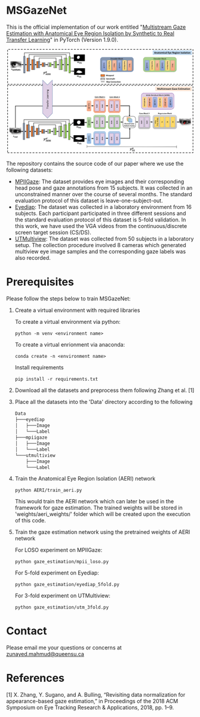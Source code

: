 # MSGazeNet
This is the official implementation of our work entitled "[Multistream Gaze Estimation with Anatomical Eye Region Isolation by Synthetic to Real Transfer Learning](https://arxiv.org/abs/2206.09256)" in PyTorch (Version 1.9.0).

![Alt text](/figures/msgazenet.png?raw=true "Optional Title") 

The repository contains the source code of our paper where we use the following datasets: 

* [MPIIGaze](https://www.mpi-inf.mpg.de/departments/computer-vision-and-machine-learning/research/gaze-based-human-computer-interaction/appearance-based-gaze-estimation-in-the-wild): The dataset provides eye images and their corresponding head pose and gaze annotations from 15 subjects. It was collected in an unconstrained manner over the course of several months. The standard evaluation protocol of this dataset is leave-one-subject-out.  
* [Eyediap](https://www.idiap.ch/en/dataset/eyediap): The dataset was collected in a laboratory environment from 16 subjects. Each participant participated in three different sessions and the standard evaluation protocol of this dataset is 5-fold validation. In this work, we have used the VGA videos from the continuous/discrete screen target session (CS/DS).  
* [UTMultiview](https://www.ut-vision.org/datasets/): The dataset was collected from 50 subjects in a laboratory setup. The collection procedure involved 8 cameras which generated multiview eye image samples and the corresponding gaze labels was also recorded. 

# Prerequisites
Please follow the steps below to train MSGazeNet:
1. Create a virtual environment with required libraries 

    To create a virtual environment via python:
    ```
    python -m venv <environment name>
    ```

    To create a virtual enrionment via anaconda:
    ```
    conda create -n <environment name>
    ```
    Install requirements
    ```
    pip install -r requirements.txt
    ```
3. Download all the datasets and preprocess them following Zhang et al. [1] 
4. Place all the datasets into the 'Data' directory according to the following 
    ```
    Data
    ├───eyediap
    │   ├───Image
    │   └───Label
    ├───mpiigaze
    │   ├───Image
    │   └───Label
    └───utmultiview
        ├───Image
        └───Label
    ```
5. Train the Anatomical Eye Region Isolation (AERI) network 
    ```
    python AERI/train_aeri.py
    ```
    This would train the AERI network which can later be used in the framework for gaze estimation. The trained weights will be stored in 'weights/aeri_weights/' folder which will be created upon the execution of this code.
6. Train the gaze estimation network using the pretrained weights of AERI network 

    For LOSO experiment on MPIIGaze:
    ```
    python gaze_estimation/mpii_loso.py
    ```
    For 5-fold experiment on Eyediap:
    ```
    python gaze_estimation/eyediap_5fold.py
    ```
    For 3-fold experiment on UTMultiview:
    ```
    python gaze_estimation/utm_3fold.py
    ```
# Contact 
Please email me your questions or concerns at zunayed.mahmud@queensu.ca
# References   
[1] X. Zhang, Y. Sugano, and A. Bulling, “Revisiting data normalization
for appearance-based gaze estimation,” in Proceedings of the 2018 ACM
Symposium on Eye Tracking Research & Applications, 2018, pp. 1–9.
